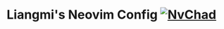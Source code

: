 # Liangmi's Neovim Config [![NvChad](https://img.shields.io/badge/Distro-NvChad-cyan)](https://github.com/NvChad/NvChad)


